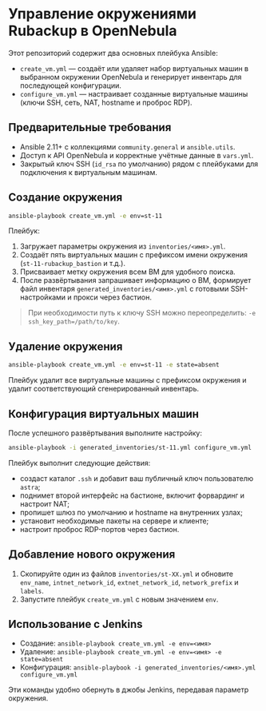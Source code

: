 # Управление окружениями Rubackup в OpenNebula

Этот репозиторий содержит два основных плейбука Ansible:

* `create_vm.yml` — создаёт или удаляет набор виртуальных машин в выбранном окружении OpenNebula и генерирует инвентарь для последующей конфигурации.
* `configure_vm.yml` — настраивает созданные виртуальные машины (ключи SSH, сеть, NAT, hostname и проброс RDP).

## Предварительные требования

* Ansible 2.11+ с коллекциями `community.general` и `ansible.utils`.
* Доступ к API OpenNebula и корректные учётные данные в `vars.yml`.
* Закрытый ключ SSH (`id_rsa` по умолчанию) рядом с плейбуками для подключения к виртуальным машинам.

## Создание окружения

```bash
ansible-playbook create_vm.yml -e env=st-11
```

Плейбук:

1. Загружает параметры окружения из `inventories/<имя>.yml`.
2. Создаёт пять виртуальных машин с префиксом имени окружения (`st-11-rubackup_bastion` и т.д.).
3. Присваивает метку окружения всем ВМ для удобного поиска.
4. После развёртывания запрашивает информацию о ВМ, формирует файл инвентаря `generated_inventories/<имя>.yml` с готовыми SSH-настройками и прокси через бастион.

> При необходимости путь к ключу SSH можно переопределить: `-e ssh_key_path=/path/to/key`.

## Удаление окружения

```bash
ansible-playbook create_vm.yml -e env=st-11 -e state=absent
```

Плейбук удалит все виртуальные машины с префиксом окружения и удалит соответствующий сгенерированный инвентарь.

## Конфигурация виртуальных машин

После успешного развёртывания выполните настройку:

```bash
ansible-playbook -i generated_inventories/st-11.yml configure_vm.yml
```

Плейбук выполнит следующие действия:

* создаст каталог `.ssh` и добавит ваш публичный ключ пользователю `astra`;
* поднимет второй интерфейс на бастионе, включит форвардинг и настроит NAT;
* пропишет шлюз по умолчанию и hostname на внутренних узлах;
* установит необходимые пакеты на сервере и клиенте;
* настроит проброс RDP-портов через бастион.

## Добавление нового окружения

1. Скопируйте один из файлов `inventories/st-XX.yml` и обновите `env_name`, `intnet_network_id`, `extnet_network_id`, `network_prefix` и `labels`.
2. Запустите плейбук `create_vm.yml` с новым значением `env`.

## Использование с Jenkins

* Создание: `ansible-playbook create_vm.yml -e env=<имя>`
* Удаление: `ansible-playbook create_vm.yml -e env=<имя> -e state=absent`
* Конфигурация: `ansible-playbook -i generated_inventories/<имя>.yml configure_vm.yml`

Эти команды удобно обернуть в джобы Jenkins, передавая параметр окружения.
